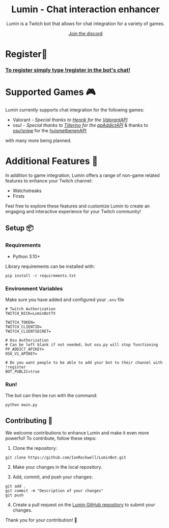 <div align="center">

# Lumin - Chat interaction enhancer

Lumin is a Twitch bot that allows for chat integration for a variety of games.

[Join the discord](https://discord.gg/UzUaUkpC6g)

</div>

# Register👋

### [To register simply type !register in the bot's chat!](https://www.twitch.tv/LuminBotTV)

# Supported Games 🎮

Lumin currently supports chat integration for the following games:

- Valorant - *Special thanks to [Henrik](https://github.com/Henrik-3) for the [ValorantAPI](https://github.com/Henrik-3/unofficial-valorant-api)*
- osu! - *Special thanks to [Tillerino](https://github.com/Tillerino) for the [ppAddictAPI](https://tillerino.github.io/Tillerinobot/swagger/)* & thanks to [osu!snipe](https://discord.gg/U3fZVX2B) for the [huismetbenenAPI](https://pp.huismetbenen.nl/)

with many more being planned.

# Additional Features 📙

In addition to game integration, Lumin offers a range of non-game related features to enhance your Twitch channel:

- Watchstreaks
- Firsts

Feel free to explore these features and customize Lumin to create an engaging and interactive experience for your Twitch community!

## Setup 📦

### Requirements

- Python 3.10+

Library requirements can be installed with:

```
pip install -r requirements.txt
```

### Environment Variables

Make sure you have added and configured your `.env` file

```
# Twitch Authorization
TWITCH_NICK=LuminBotTV

TWITCH_TOKEN=
TWITCH_CLIENTID=
TWITCH_CLIENTSECRET=

# Osu Authorization
# Can be left blank if not needed, but osu.py will stop functioning
PP_ADDICT_APIKEY=
OSU_V1_APIKEY=

# Do you want people to be able to add your bot to their channel with !register
BOT_PUBLIC=true
```

### Run!

The bot can then be run with the command:
```
python main.py
```

## Contributing 🚀

We welcome contributions to enhance Lumin and make it even more powerful! To contribute, follow these steps:

1. Clone the repository:

```
git clone https://github.com/IanRockwell/LuminBot.git
```

2. Make your changes in the local repository.

3. Add, commit, and push your changes:

```
git add .
git commit -m "Description of your changes"
git push
```

4. Create a pull request on the [Lumin GitHub repository](https://github.com/IanRockwell/LuminBot/pulls) to submit your changes.

Thank you for your contribution! 🎉
